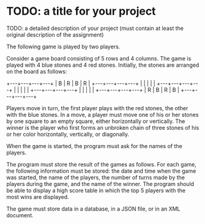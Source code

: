 # TODO: a title for your project

TODO: a detailed description of your project (must contain at least the original description of the assignment)

The following game is played by two players.

Consider a game board consisting of 5 rows and 4 columns. The game is played with 4 blue stones and 4 red stones. Initially, the stones are arranged on the board as follows:

+---+---+---+---+
| B | R | B | R |
+---+---+---+---+
|   |   |   |   |
+---+---+---+---+
|   |   |   |   |
+---+---+---+---+
|   |   |   |   |
+---+---+---+---+
| R | B | R | B |
+---+---+---+---+

Players move in turn, the first player plays with the red stones, the other with the blue stones. In a move, a player must move one of his or her stones by one square to an empty square, either horizontally or vertically. The winner is the player who first forms an unbroken chain of three stones of his or her color horizontally, vertically, or diagonally.

When the game is started, the program must ask for the names of the players.

The program must store the result of the games as follows. For each game, the following information must be stored: the date and time when the game was started, the name of the players, the number of turns made by the players during the game, and the name of the winner. The program should be able to display a high score table in which the top 5 players with the most wins are displayed.

The game must store data in a database, in a JSON file, or in an XML document.